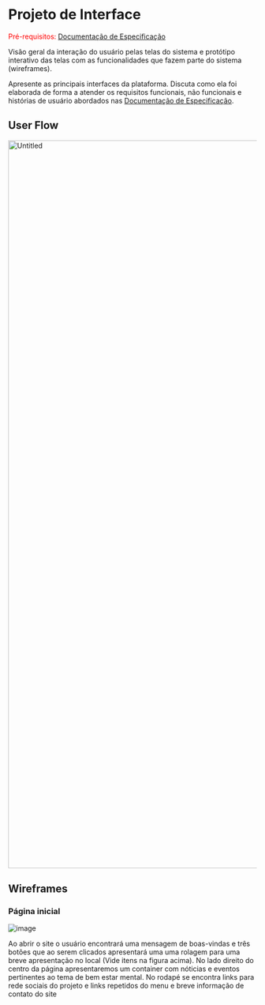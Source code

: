
# Projeto de Interface

<span style="color:red">Pré-requisitos: <a href="2-Especificação do Projeto.md"> Documentação de Especificação</a></span>

Visão geral da interação do usuário pelas telas do sistema e protótipo interativo das telas com as funcionalidades que fazem parte do sistema (wireframes).

 Apresente as principais interfaces da plataforma. Discuta como ela foi elaborada de forma a atender os requisitos funcionais, não funcionais e histórias de usuário abordados nas <a href="2-Especificação do Projeto.md"> Documentação de Especificação</a>.

## User Flow
<img width="1474" alt="Untitled" src="https://user-images.githubusercontent.com/102487978/194725653-8f9ebdb6-dc74-41b4-b8d0-8dd5b2e6e370.png">

## Wireframes

### Página inicial
![image](https://user-images.githubusercontent.com/98277143/194729727-afdb3077-b3f8-465b-a7d4-2b12f7e4e735.png)

Ao abrir o site o usuário encontrará uma mensagem de boas-vindas e três botões que ao serem clicados apresentará uma uma rolagem para uma breve apresentação no local (Vide itens na figura acima). No lado direito do centro da página apresentaremos um container com nóticias e eventos pertinentes ao tema de bem estar mental.
No rodapé se encontra links para rede sociais do projeto e links repetidos do menu e breve informação de contato do site
